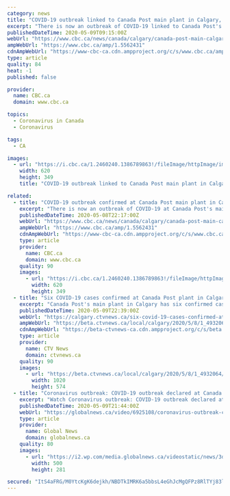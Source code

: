 ```yaml
---
category: news
title: "COVID-19 outbreak linked to Canada Post main plant in Calgary, health officials say"
excerpt: "There is now an outbreak of COVID-19 linked to Canada Post's main plant in Calgary, according to Alberta Health Services."
publishedDateTime: 2020-05-09T09:15:00Z
webUrl: "https://www.cbc.ca/news/canada/calgary/canada-post-main-calgary-covid-outbreak-1.5562431"
ampWebUrl: "https://www.cbc.ca/amp/1.5562431"
cdnAmpWebUrl: "https://www-cbc-ca.cdn.ampproject.org/c/s/www.cbc.ca/amp/1.5562431"
type: article
quality: 84
heat: -1
published: false

provider:
  name: CBC.ca
  domain: www.cbc.ca

topics:
  - Coronavirus in Canada
  - Coronavirus

tags:
  - CA

images:
  - url: "https://i.cbc.ca/1.2460240.1386789863!/fileImage/httpImage/image.jpg_gen/derivatives/16x9_620/canada-post-parcel-service.jpg"
    width: 620
    height: 349
    title: "COVID-19 outbreak linked to Canada Post main plant in Calgary, health officials say"

related:
  - title: "COVID-19 outbreak confirmed at Canada Post main plant in Calgary"
    excerpt: "There is now an outbreak of COVID-19 at Canada Post's main plant in Calgary, Alberta's chief medical officer of health, Dr. Deena Hinshaw, confirmed Friday."
    publishedDateTime: 2020-05-08T22:17:00Z
    webUrl: "https://www.cbc.ca/news/canada/calgary/canada-post-main-calgary-covid-outbreak-1.5562431"
    ampWebUrl: "https://www.cbc.ca/amp/1.5562431"
    cdnAmpWebUrl: "https://www-cbc-ca.cdn.ampproject.org/c/s/www.cbc.ca/amp/1.5562431"
    type: article
    provider:
      name: CBC.ca
      domain: www.cbc.ca
    quality: 90
    images:
      - url: "https://i.cbc.ca/1.2460240.1386789863!/fileImage/httpImage/image.jpg_gen/derivatives/16x9_620/canada-post-parcel-service.jpg"
        width: 620
        height: 349
  - title: "Six COVID-19 cases confirmed at Canada Post plant in Calgary"
    excerpt: "Canada Post's main plant in Calgary has six confirmed cases of COVID-19. That news was confirmed Friday by Dr. Deena Hinshaw at her daily update."
    publishedDateTime: 2020-05-09T22:39:00Z
    webUrl: "https://calgary.ctvnews.ca/six-covid-19-cases-confirmed-at-canada-post-plant-in-calgary-1.4932064?cache=yes%3FclipId%3D89680%3FclipId%3D373266%3FclipId%3D89680%2F5-things-to-know-for-thursday-october-31-2019-1.4663743"
    ampWebUrl: "https://beta.ctvnews.ca/local/calgary/2020/5/8/1_4932064.html"
    cdnAmpWebUrl: "https://beta-ctvnews-ca.cdn.ampproject.org/c/s/beta.ctvnews.ca/local/calgary/2020/5/8/1_4932064.html"
    type: article
    provider:
      name: CTV News
      domain: ctvnews.ca
    quality: 90
    images:
      - url: "https://beta.ctvnews.ca/local/calgary/2020/5/8/1_4932064/_jcr_content/root/responsivegrid/image.coreimg.jpg"
        width: 1020
        height: 574
  - title: "Coronavirus outbreak: COVID-19 outbreak declared at Canada Post plant in Calgary"
    excerpt: "Watch Coronavirus outbreak: COVID-19 outbreak declared at Canada Post plant in Calgary Video Online, on GlobalNews.ca"
    publishedDateTime: 2020-05-09T21:44:00Z
    webUrl: "https://globalnews.ca/video/6925108/coronavirus-outbreak-covid-19-outbreak-declared-at-canada-post-plant-in-calgary"
    type: article
    provider:
      name: Global News
      domain: globalnews.ca
    quality: 80
    images:
      - url: "https://i2.wp.com/media.globalnews.ca/videostatic/news/3dtza93tgj-huhmxduflc/CGYthumbersite.jpg?w=500&quality=70&strip=all"
        width: 500
        height: 281

secured: "ItS4aFRG/M0YtcKgK6dejkh/NBDTkIMRK6a5bbsL4eGhJcMgQFPz8RlTYj83lFFQw9jdcpgDv04j3kZ1y/SdG8tU1kpFcjnvXAC1+Opnre6GfbOn8a0El9nJfl6EMEaffkm5EV1zvGatfd2siBTm7zoYdbZvuJVRjgryiltDnjCWAFhflMNw/i0DPF2SRelGFWYY82rbvFGnjs1u/s5aja1KrU8VKri1kq0ifX5JMLXSdP6Vy2QEG64yjzCQ9YdL5mVqM4UCXrVStCnWf9HULjCK6f05oOrbezpgiW1cuODazj1ZDrXktUUDMjzhITAstmOKxO/RwLFgOawjf5fJHou0Cdfa2K+kb9d+iFcCGwKXYcSnnywD7IyXoDH94Biuhe4hoXp+uMIevqU642sE+rysTgXU+Y8P4UpLDiJIcskLCzK36CIQQMFEcPsPgzMzrZG5lwxr5dYKPkzlEstPn0u8FbO0Ir5Et0/G7yKP2OI=;ofcCI9cey6L3KyJu/t3eiQ=="
---
```


